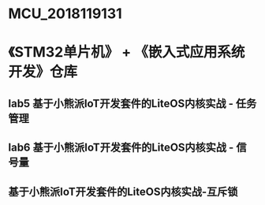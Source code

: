# MCU_2018119131
# 《STM32单片机》 + 《嵌入式应用系统开发》仓库

## lab5 基于小熊派IoT开发套件的LiteOS内核实战 - 任务管理

## lab6 基于小熊派IoT开发套件的LiteOS内核实战 - 信号量

## 基于小熊派IoT开发套件的LiteOS内核实战-互斥锁
